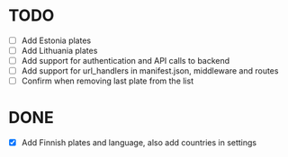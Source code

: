 # TODO

- [ ] Add Estonia plates
- [ ] Add Lithuania plates
- [ ] Add support for authentication and API calls to backend
- [ ] Add support for url_handlers in manifest.json, middleware and routes
- [ ] Confirm when removing last plate from the list

# DONE

- [x] Add Finnish plates and language, also add countries in settings

